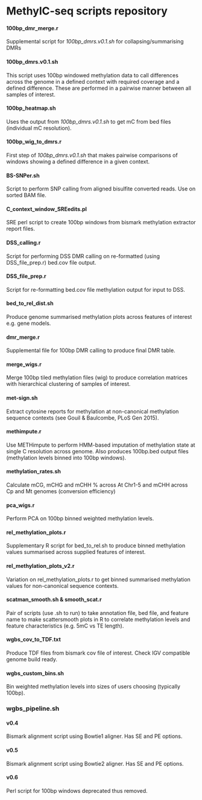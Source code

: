 # MethylC-seq scripts repository

#### 100bp_dmr_merge.r
Supplemental script for *100bp_dmrs.v0.1.sh* for collapsing/summarising DMRs

#### 100bp_dmrs.v0.1.sh
This script uses 100bp windowed methylation data to call differences across the genome in a defined context with required coverage and a defined difference. These are performed in a pairwise manner between all samples of interest.

#### 100bp_heatmap.sh
Uses the output from *100bp_dmrs.v0.1.sh* to get mC from bed files (individual mC resolution).

#### 100bp_wig_to_dmrs.r
First step of *100bp_dmrs.v0.1.sh* that makes pairwise comparisons of windows showing a defined difference in a given context.

#### BS-SNPer.sh		
Script to perform SNP calling from aligned bisulfite converted reads. Use on sorted BAM file.

#### C_context_window_SREedits.pl	
SRE perl script to create 100bp windows from bismark methylation extractor report files. 

#### DSS_calling.r
Script for performing DSS DMR calling on re-formatted (using DSS_file_prep.r) bed.cov file output.

#### DSS_file_prep.r
Script for re-formatting bed.cov file methylation output for input to DSS.

#### bed_to_rel_dist.sh
Produce genome summarised methylation plots across features of interest e.g. gene models.

#### dmr_merge.r
Supplemental file for 100bp DMR calling to produce final DMR table.

#### merge_wigs.r
Merge 100bp tiled methylation files (wig) to produce correlation matrices with hierarchical clustering of samples of interest.

#### met-sign.sh
Extract cytosine reports for methylation at non-canonical methylation sequence contexts (see Gouil & Baulcombe, PLoS Gen 2015).

#### methimpute.r
Use METHimpute to perform HMM-based imputation of methylation state at single C resolution across genome. Also produces 100bp.bed output files (methylation levels binned into 100bp windows).

#### methylation_rates.sh
Calculate mCG, mCHG and mCHH % across At Chr1-5 and mCHH across Cp and Mt genomes (conversion efficiency)

#### pca_wigs.r
Perform PCA on 100bp binned weighted methylation levels.

#### rel_methylation_plots.r
Supplementary R script for bed_to_rel.sh to produce binned methylation values summarised across supplied features of interest.

#### rel_methylation_plots_v2.r
Variation on rel_methylation_plots.r to get binned summarised methylation values for non-canonical sequence contexts.

#### scatman_smooth.sh & smooth_scat.r
Pair of scripts (use .sh to run) to take annotation file, bed file, and feature name to make scattersmooth plots in R to correlate methylation levels and feature characteristics (e.g. 5mC vs TE length).

#### wgbs_cov_to_TDF.txt
Produce TDF files from bismark cov file of interest. Check IGV compatible genome build ready.

#### wgbs_custom_bins.sh
Bin weighted methylation levels into sizes of users choosing (typically 100bp).

### wgbs_pipeline.sh
#### v0.4
Bismark alignment script using Bowtie1 aligner. Has SE and PE options.
#### v0.5
Bismark alignment script using Bowtie2 aligner. Has SE and PE options.
#### v0.6
Perl script for 100bp windows deprecated thus removed.
